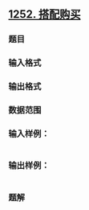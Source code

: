 ## [1252. 搭配购买](https://www.acwing.com/problem/content/solution/1254/1/)

### 题目

### 输入格式

### 输出格式

### 数据范围

### 输入样例：

```

```

### 输出样例：

```

```

### 题解